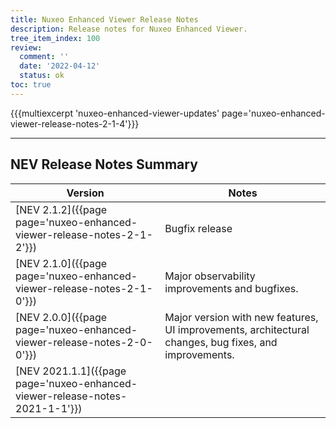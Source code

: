 ```yaml
---
title: Nuxeo Enhanced Viewer Release Notes
description: Release notes for Nuxeo Enhanced Viewer.
tree_item_index: 100
review:
  comment: ''
  date: '2022-04-12'
  status: ok
toc: true
---
```



{{{multiexcerpt 'nuxeo-enhanced-viewer-updates' page='nuxeo-enhanced-viewer-release-notes-2-1-4'}}}

---

<!-- | [NEV 2.1.4]({{page page='nuxeo-enhanced-viewer-release-notes-2-1-4'}})   | Security update                                                        | -->

## NEV Release Notes Summary

| Version                                                                       | Notes                                                                      |
| ----------------------------------------------------------------------------- | -------------------------------------------------------------------------- |
| [NEV 2.1.2]({{page page='nuxeo-enhanced-viewer-release-notes-2-1-2'}})        | Bugfix release                                                             |
| [NEV 2.1.0]({{page page='nuxeo-enhanced-viewer-release-notes-2-1-0'}})        | Major observability improvements and bugfixes.                             |
| [NEV 2.0.0]({{page page='nuxeo-enhanced-viewer-release-notes-2-0-0'}})        | Major version with new features, UI improvements, architectural changes, bug fixes, and improvements. |
| [NEV 2021.1.1]({{page page='nuxeo-enhanced-viewer-release-notes-2021-1-1'}})    |                     |
